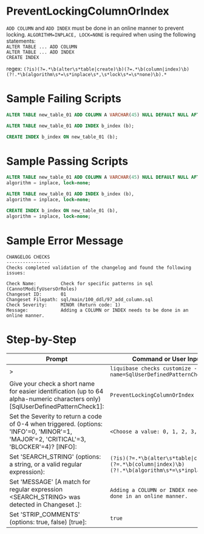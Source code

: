 # PreventLockingColumnOrIndex

`ADD COLUMN` and `ADD INDEX` must be done in an online manner to prevent locking. `ALGORITHM=INPLACE, LOCK=NONE` is required when using the following statements: 
<br>`ALTER TABLE ... ADD COLUMN`
<br>`ALTER TABLE ... ADD INDEX`
<br>`CREATE INDEX`

regex: `(?is)(?=.*\b(alter\s*table|create)\b)(?=.*\b(column|index)\b)(?!.*\b(algorithm\s*=\s*inplace\s*,\s*lock\s*=\s*none)\b).*`

# Sample Failing Scripts
``` sql
ALTER TABLE new_table_01 ADD COLUMN A VARCHAR(45) NULL DEFAULT NULL AFTER name;
```
``` sql
ALTER TABLE new_table_01 ADD INDEX b_index (b);
```
``` sql
CREATE INDEX b_index ON new_table_01 (b);
```

# Sample Passing Scripts
``` sql
ALTER TABLE new_table_01 ADD COLUMN A VARCHAR(45) NULL DEFAULT NULL AFTER name,
algorithm = inplace, lock=none;
```
``` sql
ALTER TABLE new_table_01 ADD INDEX b_index (b),
algorithm = inplace, lock=none;
```
``` sql
CREATE INDEX b_index ON new_table_01 (b),
algorithm = inplace, lock=none;
```

# Sample Error Message
```
CHANGELOG CHECKS
----------------
Checks completed validation of the changelog and found the following issues:

Check Name:         Check for specific patterns in sql (CannotModifyUsersOrRoles)
Changeset ID:       01
Changeset Filepath: sql/main/100_ddl/97_add_column.sql
Check Severity:     MINOR (Return code: 1)
Message:            Adding a COLUMN or INDEX needs to be done in an online manner.
```

# Step-by-Step
| Prompt | Command or User Input |
| ------ | ----------------------|
| > | `liquibase checks customize --check-name=SqlUserDefinedPatternCheck` |
| Give your check a short name for easier identification (up to 64 alpha-numeric characters only) [SqlUserDefinedPatternCheck1]: | `PreventLockingColumnOrIndex` |
| Set the Severity to return a code of 0-4 when triggered. (options: 'INFO'=0, 'MINOR'=1, 'MAJOR'=2, 'CRITICAL'=3, 'BLOCKER'=4)? [INFO]: | `<Choose a value: 0, 1, 2, 3, 4>` |
| Set 'SEARCH_STRING' (options: a string, or a valid regular expression): | `(?is)(?=.*\b(alter\s*table\|create)\b)(?=.*\b(column\|index)\b)(?!.*\b(algorithm\s*=\s*inplace)\b).*` |
| Set 'MESSAGE' [A match for regular expression <SEARCH_STRING> was detected in Changeset <CHANGESET>.]: | `Adding a COLUMN or INDEX needs to be done in an online manner.` |
| Set 'STRIP_COMMENTS' (options: true, false) [true]: | `true` |